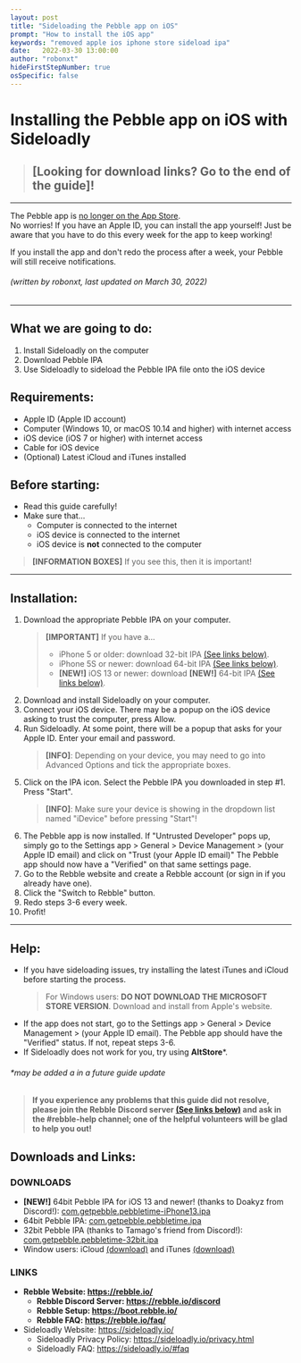 ```yaml
---
layout: post
title: "Sideloading the Pebble app on iOS"
prompt: "How to install the iOS app"
keywords: "removed apple ios iphone store sideload ipa"
date:   2022-03-30 13:00:00
author: "robonxt"
hideFirstStepNumber: true
osSpecific: false
---
```

# Installing the Pebble app on iOS with Sideloadly

>## [Looking for download links? Go to the end of the guide]!

---
The Pebble app is [no longer on the App Store](/ios-app-unavailable).   
No worries! If you have an Apple ID, you can install the app yourself! Just be aware that you have to do this every week for the app to keep working!

If you install the app and don't redo the process after a week, your Pebble will still receive notifications.
###### *(written by robonxt, last updated on March 30, 2022)*
---


## What we are going to do:
1. Install Sideloadly on the computer
3. Download Pebble IPA
2. Use Sideloadly to sideload the Pebble IPA file onto the iOS device

## Requirements:
- Apple ID (Apple ID account)
- Computer (Windows 10, or macOS 10.14 and higher) with internet access
- iOS device (iOS 7 or higher) with internet access
- Cable for iOS device
- (Optional) Latest iCloud and iTunes installed

## Before starting:
- Read this guide carefully!
- Make sure that...
    - Computer is connected to the internet
    - iOS device is connected to the internet
    - iOS device is **not** connected to the computer

> **[INFORMATION BOXES]** If you see this, then it is important!

---
## Installation:
1. Download the appropriate Pebble IPA on your computer.
    > **[IMPORTANT]** If you have a...
    >   * iPhone 5 or older: download 32-bit IPA [(See links below)](#download-and-links).
    >   * iPhone 5S or newer: download 64-bit IPA [(See links below)](#download-and-links).
    >   * **[NEW!]** iOS 13 or newer: download **[NEW!]** 64-bit IPA [(See links below)](#download-and-links).
2. Download and install Sideloadly on your computer.
3. Connect your iOS device. There may be a popup on the iOS device asking to trust the computer, press Allow.
4. Run Sideloadly. At some point, there will be a popup that asks for your Apple ID. Enter your email and password.
    > **[INFO]**: Depending on your device, you may need to go into Advanced Options and tick the appropriate boxes.
5. Click on the IPA icon. Select the Pebble IPA you downloaded in step #1. Press "Start".
    > **[INFO]**: Make sure your device is showing in the dropdown list named "iDevice" before pressing "Start"!
6. The Pebble app is now installed. If "Untrusted Developer" pops up, simply go to the Settings app > General > Device Management > (your Apple ID email) and click on  "Trust (your Apple ID email)" The Pebble app should now have a "Verified" on that same settings page.
7. Go to the Rebble website and create a Rebble account (or sign in if you already have one).
8. Click the "Switch to Rebble" button.
9. Redo steps 3-6 every week.
10. Profit!

---
## Help:
- If you have sideloading issues, try installing the latest iTunes and iCloud before starting the process.
    > For Windows users: **DO NOT DOWNLOAD THE MICROSOFT STORE VERSION**. Download and install from Apple's website.
- If the app does not start, go to the Settings app > General > Device Management > (your Apple ID email). The Pebble app should have the "Verified" status. If not, repeat steps 3-6.
- If Sideloadly does not work for you, try using **AltStore***.

###### **may be added a in a future guide update*

>#### If you experience any problems that this guide did not resolve, please join the Rebble Discord server [(See links below)](#download-and-links) and ask in the #rebble-help channel; one of the helpful volunteers will be glad to help you out!

## Downloads and Links:
### DOWNLOADS
- **[NEW!]** 64bit Pebble IPA for iOS 13 and newer! (thanks to Doakyz from Discord!): [com.getpebble.pebbletime-iPhone13.ipa](https://cdn.discordapp.com/attachments/461686541027377152/939035930138923008/com.getpebble.pebbletime-iPhone13.ipa)
- 64bit Pebble IPA: [com.getpebble.pebbletime.ipa](https://binaries.rebble.io/ipas/com.getpebble.pebbletime.ipa)
- 32bit Pebble IPA (thanks to Tamago's friend from Discord!): [com.getpebble.pebbletime-32bit.ipa](https://binaries.rebble.io/ipas/com.getpebble.pebbletime-32bit.ipa)
- Window users: iCloud [(download)](https://support.apple.com/en-us/HT204283) and iTunes [(download)](https://www.apple.com/itunes/)

### LINKS
- **Rebble Website: https://rebble.io/**
    - **Rebble Discord Server: https://rebble.io/discord**
    - **Rebble Setup: https://boot.rebble.io/**
    - **Rebble FAQ: https://rebble.io/faq/**
- Sideloadly Website: https://sideloadly.io/
    - Sideloadly Privacy Policy: https://sideloadly.io/privacy.html
    - Sideloadly FAQ: https://sideloadly.io/#faq

